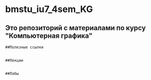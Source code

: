 # bmstu_iu7_4sem_KG

## Это репозиторий с материалами по курсу "Компьютерная графика"

    ##Полезные ссылки   
    

    ##Лекции
    

    ##Лабы

